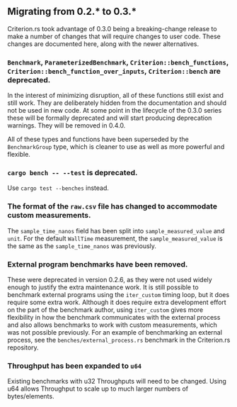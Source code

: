 ## Migrating from 0.2.* to 0.3.*

Criterion.rs took advantage of 0.3.0 being a breaking-change release to make a number of changes
that will require changes to user code. These changes are documented here, along with the newer
alternatives.

### `Benchmark`, `ParameterizedBenchmark`, `Criterion::bench_functions`, `Criterion::bench_function_over_inputs`, `Criterion::bench` are deprecated.

In the interest of minimizing disruption, all of these functions still exist and still work. They
are deliberately hidden from the documentation and should not be used in new code. At some point in
the lifecycle of the 0.3.0 series these will be formally deprecated and will start producing
deprecation warnings. They will be removed in 0.4.0.

All of these types and functions have been superseded by the `BenchmarkGroup` type, which is cleaner
to use as well as more powerful and flexible.

### `cargo bench -- --test` is deprecated.

Use `cargo test --benches` instead.

### The format of the `raw.csv` file has changed to accommodate custom measurements.

The `sample_time_nanos` field has been split into `sample_measured_value` and `unit`. For the
default `WallTime` measurement, the `sample_measured_value` is the same as the `sample_time_nanos`
was previously.

### External program benchmarks have been removed.

These were deprecated in version 0.2.6, as they were not used widely enough to justify the extra
maintenance work. It is still possible to benchmark external programs using the `iter_custom`
timing loop, but it does require some extra work. Although it does require extra development effort
on the part of the benchmark author, using `iter_custom` gives more flexibility in how the benchmark
communicates with the external process and also allows benchmarks to work with custom measurements,
which was not possible previously. For an example of benchmarking an external process, see the 
`benches/external_process.rs` benchmark in the Criterion.rs repository.

### Throughput has been expanded to `u64`

Existing benchmarks with u32 Throughputs will need to be changed. Using u64 allows Throughput to
scale up to much larger numbers of bytes/elements.